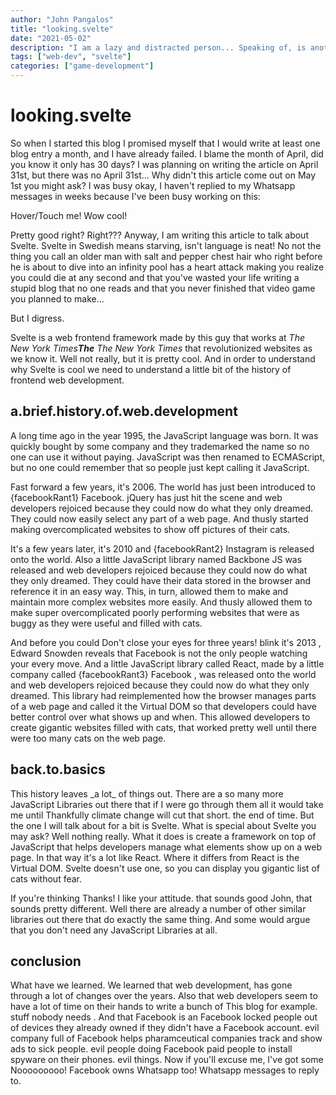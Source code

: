 ```yaml
---
author: "John Pangalos"
title: "looking.svelte"
date: "2021-05-02"
description: "I am a lazy and distracted person... Speaking of, is another post about the history of web-dev and why the JavaScript framework Svelte is interesting."
tags: ["web-dev", "svelte"]
categories: ["game-development"]
---
```


<script context="module">
  import Tooltip from "../../components/Tooltip.svelte";
  import Link from "../../components/Link.svelte";
  import NerdAlert from "../../components/NerdAlert.svelte";
  let facebookRant1 = `
Facebook, FACEBOOK! Don't get me started on Facebook.
You got ten hours. Good. Wait how long should these tooltips be?
Doesn't matter it's tirade time! Come all and listen to this incredible
build up that I'm creating. You ready? Okay, here goes. Facebook sucks!
Nailed it.`
  let facebookRant2=`
INSTAGRAM IS FACEBOOK! Wake up people! Facebook bought Instagram and
now they own your soul! Also Facebook is faked the moon landing and
shot JFK from the grassy knoll. Mark Zuckerberg is Luke Skywalkers'
real father and mother. Don't be fooled!`
  let facebookRant3 = `Holy Mother of God! We can't get away from them, they're god damn everywhere. Noooooo!!!`
</script>

# looking.svelte

So when I started this blog I promised myself that I would write at least one
blog entry a month, and I have already failed. I blame the month of April, did
you know it only has 30 days? I was planning on writing the article on April
31st, but there was no April 31st... Why didn't this article come out on May 1st
you might ask? I was busy okay, I haven't replied to my Whatsapp messages in
weeks because I've been busy working on this:

<div class="text-center">
  <Tooltip>
    <span slot="main">Hover/Touch me!</span>
    <span slot="hover">Wow cool!</span>
  </Tooltip>
</div>

<p>
Pretty good 
<Tooltip>
<span slot="main">right?</span>
<span slot="hover">Right???</span>
</Tooltip>
Anyway, I am writing this article to talk about
<Tooltip>
<span slot="main">Svelte.</span>
<span slot="hover">Svelte in Swedish means starving, isn't language is neat!</span>
</Tooltip>
No not the thing you call an older man with salt and pepper chest hair who right
before he is about to dive into an infinity pool has a heart attack making you
realize you could die at any second and that you've wasted your life writing a
stupid blog that no one reads and that you never finished that video game you
planned to make...
</p>

But I digress.

<Link to="https://svelte.dev">Svelte</Link> is a web frontend
framework made by this guy that works at
<Tooltip><span slot="main"><i>The New York Times</i></span><span slot="hover"><i><b>The</b> The New York Times</i></span></Tooltip>
that revolutionized websites as we know it. Well not really, but it is pretty
cool. And in order to understand why Svelte is cool we need to understand a
little bit of the history of frontend web development.

<NerdAlert />

## a.<wbr>brief.<wbr>history.<wbr>of.<wbr>web.<wbr>development

A long time ago in the year 1995, the JavaScript language was born. It was
quickly <Link to="https://dev.to/theoutlander/oracle-owns-the-trademark-to-javascript-1fil">bought by some company</Link>
and they trademarked the name so no one can use it without
paying. JavaScript was then renamed to <Link to="https://en.wikipedia.org/wiki/ECMAScript">ECMAScript</Link>,
but no one could remember that so people just kept calling it JavaScript.

<p>
Fast forward a few years, it's 2006. The world has just been introduced to
<Tooltip>
<span slot="hover">{facebookRant1}</span>
<span slot="main">Facebook.</span>
</Tooltip>
<Link to="https://jquery.com">jQuery</Link> has just hit the scene
and web developers rejoiced because they could now do what they only dreamed.
They could now easily select any part of a web page. And thusly started making
overcomplicated websites to show off pictures of their cats.
</p>

<p>
It's a few years later, it's 2010 and 
<Tooltip>
<span slot="hover">{facebookRant2}</span>
<span slot="main">Instagram</span>
</Tooltip>
is released onto the world. Also a little JavaScript library named
<Link to="https://backbonejs.org/" >Backbone JS</Link> was released and
web developers rejoiced because they could now do what they only dreamed. They
could have their data stored in the browser and reference it in an easy way.
This, in turn, allowed them to make and maintain more complex websites more
easily. And thusly allowed them to make super overcomplicated poorly performing
websites that were as buggy as they were useful and filled with cats.
</p>

<p>
And before you could
<Tooltip>
<span slot="hover">Don't close your eyes for three years!</span>
<span slot="main">blink it's 2013</span>
</Tooltip>,
Edward Snowden reveals that Facebook is not the only people watching your every
move. And a little JavaScript library called <Link to="https://reactjs.org/">React</Link>, made by a little
company called
<Tooltip>
<span slot="hover">{facebookRant3}</span>
<span slot="main">Facebook</span>
</Tooltip>,
was released onto the world and web developers rejoiced because they could now
do what they only dreamed. This library had reimplemented how the browser
manages parts of a web page and called it the Virtual DOM so that developers
could have better control over what shows up and when. This allowed developers
to create gigantic websites filled with cats, that worked pretty well until
there were too many cats on the web page.
</p>

## back.to.basics

<p>
This history leaves _a lot_ of things out. There are a so many more JavaScript
Libraries out there that if I were go through them all it would take me
until
<Tooltip>
<span slot="hover">Thankfully climate change will cut that short.</span>
<span slot="main">the end of time.</span>
</Tooltip>
But the one I will talk about for a bit is Svelte. What is special about Svelte
you may ask? Well nothing really. What it does is create a framework on top of
JavaScript that helps developers manage what elements show up on a web page. In
that way it's a lot like React. Where it differs from React is the Virtual DOM.
Svelte doesn't use one, so you can display you gigantic <Link to="https://cats.pangalos.dev">list of cats</Link> without
fear.
</p>

<p>
If you're thinking
<Tooltip>
<span slot="hover">Thanks! I like your attitude.</span>
<span slot="main">that sounds good John,</span>
</Tooltip>
that sounds pretty different. Well there are already a number of other similar
libraries out there that do exactly the same thing. And some would argue that
you don't need any JavaScript Libraries at all.
</p>

## conclusion

<p>
What have we learned. We learned that web development, has gone through a lot of
changes over the years. Also that web developers seem to have a lot of time on
their hands to write a bunch of
<Tooltip>
<span slot="hover">This blog for example.</span>
<span slot="main">stuff nobody needs</span>
</Tooltip>. And that Facebook is an<Tooltip>
<span slot="hover">Facebook locked people out of devices they already owned if they didn't have a Facebook account.</span>
<span slot="main">

<Link to="https://www.oculus.com/blog/a-single-way-to-log-into-oculus-and-unlock-social-features/">evil</Link>
</span>
</Tooltip>
company full of
<Tooltip>
<span slot="hover">Facebook helps pharamceutical companies track and show ads to sick people.</span>
<span slot="main">
<Link to="https://themarkup.org/citizen-browser/2021/05/06/how-big-pharma-finds-sick-users-on-facebook">evil</Link>
</span>
</Tooltip>
people doing
<Tooltip>
<span slot="hover">Facebook paid people to install spyware on their phones.</span>
<span slot="main">
<Link to="https://techcrunch.com/2019/01/29/facebook-project-atlas">evil</Link>
</span>
</Tooltip>
things. Now if you'll excuse me, I've got some
<Tooltip>
<span slot="hover">Nooooooooo! Facebook owns Whatsapp too!</span>
<span slot="main">
<Link to="https://arstechnica.com/tech-policy/2021/01/whatsapp-users-must-share-their-data-with-facebook-or-stop-using-the-app/">Whatsapp</Link>
</span>
</Tooltip>
messages to reply to.
</p>
